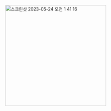 <img width="324" alt="스크린샷 2023-05-24 오전 1 41 16" src="https://github.com/27Lia/funcoding/assets/117743861/73461c9d-365d-4b73-a7f7-3521065e98a7">
